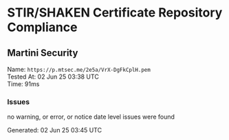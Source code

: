 # STIR/SHAKEN Certificate Repository Compliance

## Martini Security

Name: `https://p.mtsec.me/2e5a/VrX-DgFkCplH.pem`\
Tested At: 02 Jun 25 03:38 UTC\
Time: 91ms

### Issues

no warning, or error, or notice date level issues were found

Generated: 02 Jun 25 03:45 UTC